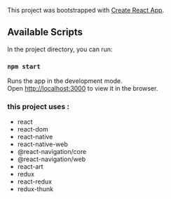 This project was bootstrapped with [Create React App](https://github.com/facebook/create-react-app).

## Available Scripts

In the project directory, you can run:

### `npm start`

Runs the app in the development mode.<br>
Open [http://localhost:3000](http://localhost:3000) to view it in the browser.


### this project uses :
  <ul>
      <li>react</li>
      <li>react-dom</li>
      <li>react-native</li>
      <li>react-native-web</li>
      <li>@react-navigation/core</li>
      <li>@react-navigation/web</li>
      <li>react-art</li>
      <li>redux</li>
      <li>react-redux</li>
      <li>redux-thunk</li>
</ul>
